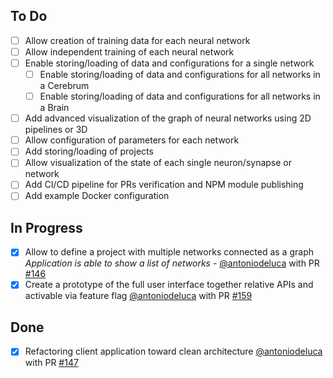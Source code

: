 ## To Do

- [ ] Allow creation of training data for each neural network
- [ ] Allow independent training of each neural network
- [ ] Enable storing/loading of data and configurations for a single network
  - [ ] Enable storing/loading of data and configurations for all networks in a Cerebrum
  - [ ] Enable storing/loading of data and configurations for all networks in a Brain
- [ ] Add advanced visualization of the graph of neural networks using 2D pipelines or 3D
- [ ] Allow configuration of parameters for each network
- [ ] Add storing/loading of projects
- [ ] Allow visualization of the state of each single neuron/synapse or network
- [ ] Add CI/CD pipeline for PRs verification and NPM module publishing
- [ ] Add example Docker configuration

## In Progress

- [x] Allow to define a project with multiple networks connected as a graph  
      *Application is able to show a list of networks* - [@antoniodeluca](https://github.com/antoniodeluca) with PR [#146](https://github.com/antoniodeluca/dn2a/pull/146)  
- [x] Create a prototype of the full user interface together relative APIs and activable via feature flag
      [@antoniodeluca](https://github.com/antoniodeluca) with PR [#159](https://github.com/antoniodeluca/dn2a/pull/159)

## Done

- [x] Refactoring client application toward clean architecture
      [@antoniodeluca](https://github.com/antoniodeluca) with PR [#147](https://github.com/antoniodeluca/dn2a/pull/147)
